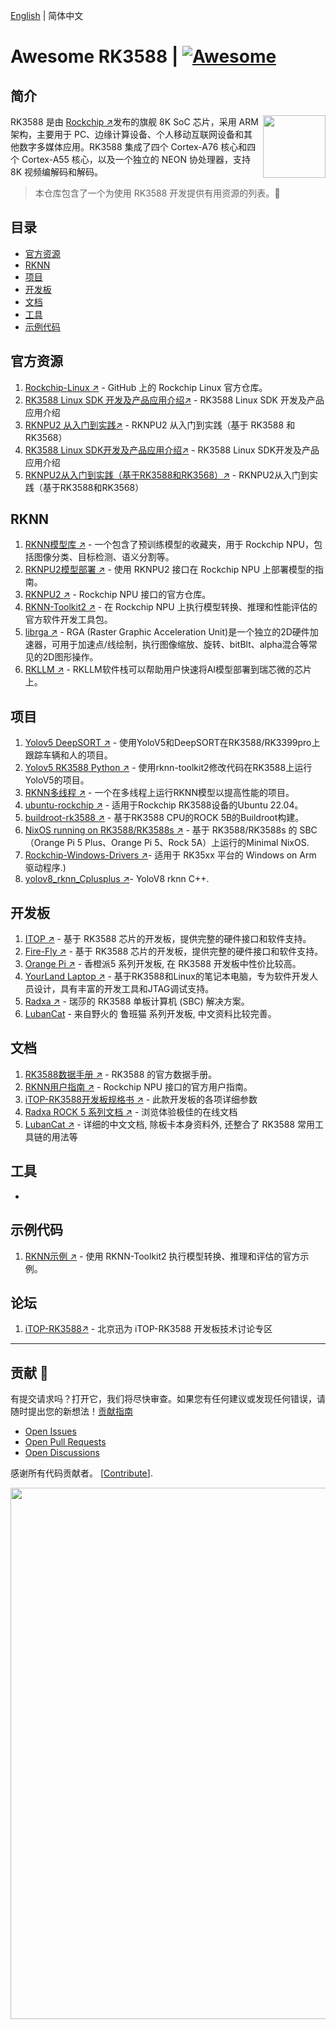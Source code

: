 [English](README.md) | 简体中文

# Awesome RK3588 | [![Awesome](https://awesome.re/badge.svg)](https://awesome.re)

## 简介
[<img src="https://www.rock-chips.com/templets/new_2014_9/images//logo.png" align="right" width="100">](https://www.rock-chips.com/)

RK3588 是由 [Rockchip ↗](https://www.rock-chips.com/a/en/)发布的旗舰 8K SoC 芯片，采用 ARM 架构，主要用于 PC、边缘计算设备、个人移动互联网设备和其他数字多媒体应用。RK3588 集成了四个 Cortex-A76 核心和四个 Cortex-A55 核心，以及一个独立的 NEON 协处理器，支持 8K 视频编解码和解码。

> 本仓库包含了一个为使用 RK3588 开发提供有用资源的列表。:rocket:

## 目录

- [官方资源](#官方资源)
- [RKNN](#rknn)
- [项目](#项目)
- [开发板](#开发板)
- [文档](#文档)
- [工具](#工具)
- [示例代码](#示例代码)

## 官方资源

1. [Rockchip-Linux ↗](https://github.com/rockchip-linux) - GitHub 上的 Rockchip Linux 官方仓库。
2. [RK3588 Linux SDK 开发及产品应用介绍↗](https://www.bilibili.com/video/BV1kV4y1W7X5) - RK3588 Linux SDK 开发及产品应用介绍
3. [RKNPU2 从入门到实践↗](https://www.bilibili.com/video/BV1Kj411D78q) - RKNPU2 从入门到实践（基于 RK3588 和 RK3568）
4. [RK3588 Linux SDK开发及产品应用介绍↗](https://www.bilibili.com/video/BV1kV4y1W7X5) - RK3588 Linux SDK开发及产品应用介绍
5. [RKNPU2从入门到实践（基于RK3588和RK3568）↗](https://www.bilibili.com/video/BV1Kj411D78q) - RKNPU2从入门到实践（基于RK3588和RK3568）

## RKNN

1. [RKNN模型库 ↗](https://github.com/airockchip/rknn_model_zoo/tree/main) - 一个包含了预训练模型的收藏夹，用于 Rockchip NPU，包括图像分类、目标检测、语义分割等。
2. [RKNPU2模型部署 ↗](https://github.com/PaddlePaddle/FastDeploy/blob/develop/docs/en/faq/rknpu2/rknpu2.md) - 使用 RKNPU2 接口在 Rockchip NPU 上部署模型的指南。
3. [RKNPU2 ↗](https://github.com/rockchip-linux/rknpu2) - Rockchip NPU 接口的官方仓库。
4. [RKNN-Toolkit2 ↗](https://github.com/rockchip-linux/rknn-toolkit2) - 在 Rockchip NPU 上执行模型转换、推理和性能评估的官方软件开发工具包。
5. [librga ↗](https://github.com/airockchip/librga) - RGA (Raster Graphic Acceleration Unit)是一个独立的2D硬件加速器，可用于加速点/线绘制，执行图像缩放、旋转、bitBlt、alpha混合等常见的2D图形操作。
6. [RKLLM ↗](https://github.com/airockchip/rknn-llm ) - RKLLM软件栈可以帮助用户快速将AI模型部署到瑞芯微的芯片上。

## 项目

1. [Yolov5 DeepSORT ↗](https://github.com/Zhou-sx/yolov5_Deepsort_rknn) - 使用YoloV5和DeepSORT在RK3588/RK3399pro上跟踪车辆和人的项目。
2. [Yolov5 RK3588 Python ↗](https://github.com/cluangar/YOLOv5-RK3588-Python) - 使用rknn-toolkit2修改代码在RK3588上运行YoloV5的项目。
3. [RKNN多线程 ↗](https://github.com/leafqycc/rknn-multi-threaded) - 一个在多线程上运行RKNN模型以提高性能的项目。
4. [ubuntu-rockchip ↗](https://github.com/Joshua-Riek/ubuntu-rockchip/tree/main) - 适用于Rockchip RK3588设备的Ubuntu 22.04。
5. [buildroot-rk3588 ↗](https://github.com/Military-Vehicle-Detection/buildroot-rk3588) - 基于RK3588 CPU的ROCK 5B的Buildroot构建。
6. [NixOS running on RK3588/RK3588s ↗](https://github.com/ryan4yin/nixos-rk3588) - 基于 RK3588/RK3588s 的 SBC（Orange Pi 5 Plus、Orange Pi 5、Rock 5A）上运行的Minimal  NixOS.
7. [Rockchip-Windows-Drivers ↗](https://github.com/worproject/Rockchip-Windows-Drivers)- 适用于 RK35xx 平台的 Windows on Arm 驱动程序.)
8. [yolov8_rknn_Cplusplus ↗](https://github.com/cqu20160901/yolov8_rknn_Cplusplus)- YoloV8 rknn C++.

## 开发板

1. [ITOP ↗](http://www.topeetboard.com/sydymfl/Product/iTOP-3588.html) - 基于 RK3588 芯片的开发板，提供完整的硬件接口和软件支持。
2. [Fire-Fly ↗](https://www.t-firefly.com/doc/download/164.html) - 基于 RK3588 芯片的开发板，提供完整的硬件接口和软件支持。
3. [Orange Pi ↗](http://www.orangepi.cn/) - 香橙派5 系列开发板, 在 RK3588 开发板中性价比较高。
4. [YourLand Laptop ↗](https://nanocode.cn/#/yl/) - 基于RK3588和Linux的笔记本电脑，专为软件开发人员设计，具有丰富的开发工具和JTAG调试支持。
5. [Radxa ↗](https://radxa.com/products/rock5) - 瑞莎的 RK3588 单板计算机 (SBC) 解决方案。
6. [LubanCat](https://doc.embedfire.com/products/link/zh/latest/linux/ebf_lubancat.html) - 来自野火的 鲁班猫 系列开发板, 中文资料比较完善。

## 文档

1. [RK3588数据手册 ↗](https://www.rock-chips.com/uploads/pdf/2022.8.26/191/RK3588%20Brief%20Datasheet.pdf) - RK3588 的官方数据手册。
2. [RKNN用户指南 ↗](https://github.com/rockchip-linux/rknn-toolkit2/tree/master/doc) - Rockchip NPU 接口的官方用户指南。
3. [iTOP-RK3588开发板规格书 ↗](http://topeetboard.com/sydymfl/dwon/iTOP3588%E5%BC%80%E5%8F%91%E6%9D%BF%E8%A7%84%E6%A0%BC%E4%B9%A6.pdf) - 此款开发板的各项详细参数
4. [Radxa ROCK 5 系列文档 ↗](https://docs.radxa.com/rock5) - 浏览体验极佳的在线文档
5. [LubanCat ↗](https://doc.embedfire.com/products/link/zh/latest/linux/ebf_lubancat.html) - 详细的中文文档, 除板卡本身资料外, 还整合了 RK3588 常用工具链的用法等

## 工具

-

## 示例代码

1. [RKNN示例 ↗](https://github.com/rockchip-linux/rknn-toolkit2/tree/master/examples) - 使用 RKNN-Toolkit2 执行模型转换、推理和评估的官方示例。

## 论坛

1. [iTOP-RK3588↗](http://bbs.topeetboard.com/forum.php?mod=forumdisplay&fid=55) - 北京迅为 iTOP-RK3588 开发板技术讨论专区

---

## 贡献 🤝

有提交请求吗？打开它，我们将尽快审查。如果您有任何建议或发现任何错误，请随时提出您的新想法！[贡献指南](contributing.md)

- [Open Issues](https://github.com/choushunn/awesome-RK3588/issues)
- [Open Pull Requests](https://github.com/choushunn/awesome-RK3588/pulls)
- [Open Discussions](https://github.com/choushunn/awesome-RK3588/discussions)

感谢所有代码贡献者。 [[Contribute](contributing.md)].

<a href="https://github.com/choushunn/awesome-RK3588/graphs/contributors"><img src="https://contrib.rocks/image?repo=choushunn/awesome-RK3588&max=200&columns=24" width=850px /></a>
